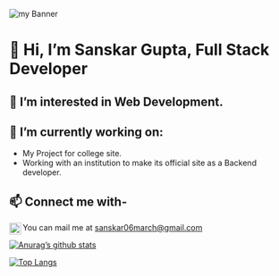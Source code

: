 ![my Banner](https://github.com/Sanskar63/Sanskar63/assets/129537566/76365eed-a26b-4ff0-afff-405e547fd1cd)

# 👋 Hi, I’m Sanskar Gupta, Full Stack Developer 
## 👀 I’m interested in Web Development.
## 🌱 I’m currently working on:
- My Project for college site.
- Working with an institution to make its official site as a Backend developer.
## 📫 Connect me with-
You can mail me at sanskar06march@gmail.com
<a href="https://www.linkedin.com/in/sanskar-gupta-9b1b73256/"><img align="left" src="https://github.com/Sanskar63/Sanskar63/assets/129537566/59b66a71-a9c8-4065-9ca5-8c1add4c4080" alt="Sanskar Gupta | LinkedIn" width="21px"/></a>

[![Anurag’s github stats](https://github-readme-stats.vercel.app/api?username=Sanskar63)](https://github.com/Sanskar63)

[![Top Langs](https://github-readme-stats.vercel.app/api/top-langs/?username=Sanskar63&layout=compact)](https://github.com/Sanskar63)



<!---
Sanskar63/Sanskar63 is a ✨ special ✨ repository because its `README.md` (this file) appears on your GitHub profile.
You can click the Preview link to take a look at your changes.
--->

